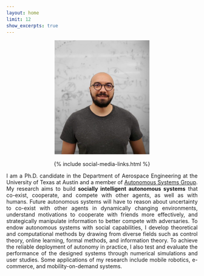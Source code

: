 ```yaml
---
layout: home
limit: 12
show_excerpts: true
---
```

<p align="center">
<img src="yagiz_savas_photo_2.jpeg" width="250"/>
</p>
<p align="center">
 {% include social-media-links.html %} 
</p>

<p align = "justify"> I am a Ph.D. candidate in the Department of Aerospace Engineering at the University of Texas at Austin and a member of <a href='https://www.ae.utexas.edu/facultysites/topcu/wiki/index.php/Main_Page'>Autonomous Systems Group</a>. My research aims to build <b>socially intelligent autonomous systems</b> that co-exist, cooperate, and compete with other agents, as well as with humans. Future autonomous systems will have to reason about uncertainty to co-exist with other agents in dynamically changing environments, understand motivations to cooperate with friends more effectively, and strategically manipulate information to better compete with adversaries. To endow autonomous systems with social capabilities, I develop theoretical and computational methods by drawing from diverse fields such as control theory, online learning, formal methods, and information theory. To achieve the reliable deployment of autonomy in practice, I also test and evaluate the performance of the designed systems through numerical simulations and user studies. Some applications of my research include mobile robotics, e-commerce, and mobility-on-demand systems.</p>
